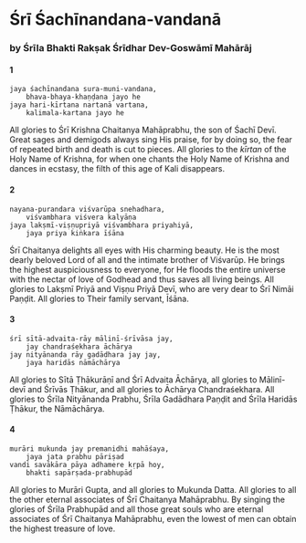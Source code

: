 # Śrī Śachīnandana-vandanā

### by Śrīla Bhakti Rakṣak Śrīdhar Dev-Goswāmī Mahārāj

#### 1

    jaya śachīnandana sura-muni-vandana,
        bhava-bhaya-khaṇḍana jayo he
    jaya hari-kīrtana nartanā vartana,
        kalimala-kartana jayo he

All glories to Śrī Krishna Chaitanya Mahāprabhu, the son of Śachī Devī. Great sages and demigods always sing His praise, for by doing so, the fear of repeated birth and death is cut to pieces. All glories to the *kīrtan* of the Holy Name of Krishna, for when one chants the Holy Name of Krishna and dances in ecstasy, the filth of this age of Kali disappears.

#### 2

    nayana-purandara viśvarūpa snehadhara,
        viśvambhara viśvera kalyāṇa
    jaya lakṣmī-viṣṇupriyā viśvambhara priyahiyā,
        jaya priya kiṅkara īśāna

Śrī Chaitanya delights all eyes with His charming beauty. He is the most dearly beloved Lord of all and the intimate brother of Viśvarūp. He brings the highest auspiciousness to everyone, for He floods the entire universe with the nectar of love of Godhead and thus saves all living beings. All glories to Lakṣmī Priyā and Viṣṇu Priyā Devī, who are very dear to Śrī Nimāi Paṇḍit. All glories to Their family servant, Īśāna.

#### 3

    śrī sītā-advaita-rāy mālinī-śrīvāsa jay,
        jay chandraśekhara āchārya
    jay nityānanda rāy gadādhara jay jay,
        jaya haridās nāmāchārya

All glories to Sītā Ṭhākurāṇī and Śrī Advaita Āchārya, all glories to Mālinī-devī and Śrīvās Ṭhākur, and all glories to Āchārya Chandraśekhara. All glories to Śrīla Nityānanda Prabhu, Śrīla Gadādhara Paṇḍit and Śrīla Haridās Ṭhākur, the Nāmāchārya.

#### 4

    murāri mukunda jay premanidhi mahāśaya,
        jaya jata prabhu pāriṣad
    vandi savākāra pāya adhamere kṛpā hoy,
        bhakti sapārṣada-prabhupād

All glories to Murāri Gupta, and all glories to Mukunda Datta. All glories to all the other eternal associates of Śrī Chaitanya Mahāprabhu. By singing the glories of Śrīla Prabhupād and all those great souls who are eternal associates of Śrī Chaitanya Mahāprabhu, even the lowest of men can obtain the highest treasure of love.

